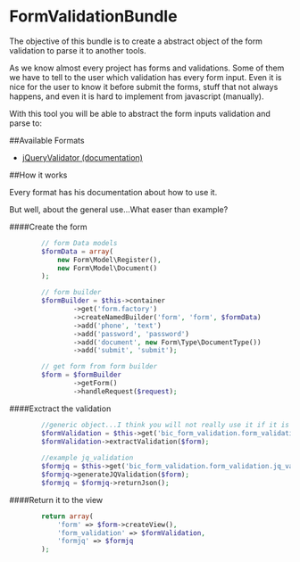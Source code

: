 FormValidationBundle
====================

The objective of this bundle is to create a abstract object of the form validation to parse it to another tools.

As we know almost every project has forms and validations. Some of them we have to tell to the user which validation
has every form input. Even it is nice for the user to know it before submit the forms, stuff that not always happens, and
even it is hard to implement from javascript (manually).

With this tool you will be able to abstract the form inputs validation and parse to:


##Available Formats

 - [jQueryValidator (documentation)](https://github.com/bichotll/FormValidationBundle/blob/master/Resources/doc/Format/jQueryValidator.md)
 

##How it works

Every format has his documentation about how to use it.

But well, about the general use...What easer than example?

####Create the form

```php
        // form Data models
        $formData = array(
            new Form\Model\Register(),
            new Form\Model\Document()
        );

        // form builder
        $formBuilder = $this->container
                ->get('form.factory')
                ->createNamedBuilder('form', 'form', $formData)
                ->add('phone', 'text')
                ->add('password', 'password')
                ->add('document', new Form\Type\DocumentType())
                ->add('submit', 'submit');

        // get form from form builder
        $form = $formBuilder
                ->getForm()
                ->handleRequest($request);
```

####Exctract the validation

```php
        //generic object...I think you will not really use it if it is not to extend it
        $formValidation = $this->get('bic_form_validation.form_validation');
        $formValidation->extractValidation($form);
        
        //example jq_validation
        $formjq = $this->get('bic_form_validation.form_validation.jq_validation');
        $formjq->generateJQValidation($form);
        $formjq = $formjq->returnJson();
```

####Return it to the view

```php
        return array(
            'form' => $form->createView(),
            'form_validation' => $formValidation,
            'formjq' => $formjq
        );
```
